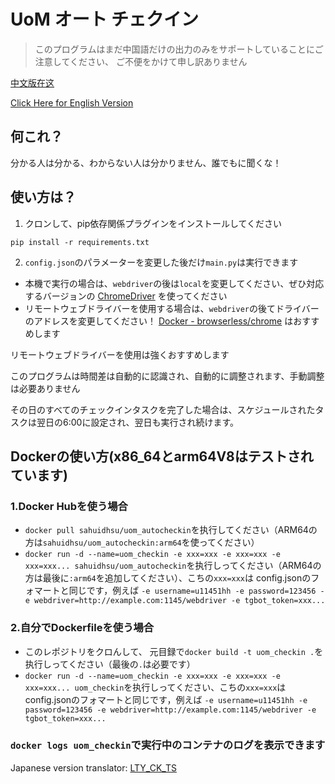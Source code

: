 # UoM オート チェクイン
> このプログラムはまだ中国語だけの出力のみをサポートしていることにご注意してください、
> ご不便をかけて申し訳ありません

[中文版在这](README.md)

[Click Here for English Version](README_en.md)

## 何これ？
分かる人は分かる、わからない人は分かりません、誰でもに聞くな！

## 使い方は？
1. クロンして、pip依存関係プラグインをインストールしてください

```pip install -r requirements.txt```

2. ```config.json```のパラメーターを変更した後だけ```main.py```は実行できます
* 本機で実行の場合は、```webdriver```の後は```local```を変更してください、ぜひ対応するバージョンの
[ChromeDriver](https://chromedriver.chromium.org/downloads)
を使ってください
* リモートウェブドライバーを使用する場合は、```webdriver```の後てドライバーのアドレスを変更してください！
[Docker - browserless/chrome](https://registry.hub.docker.com/r/browserless/chrome) はおすすめします

リモートウェブドライバーを使用は強くおすすめします

このプログラムは時間差は自動的に認識され、自動的に調整されます、手動調整は必要ありません

その日のすべてのチェックインタスクを完了した場合は、スケジュールされたタスクは翌日の6:00に設定され、翌日も実行され続けます。

## Dockerの使い方(x86_64とarm64V8はテストされています)
### 1.Docker Hubを使う場合
* `docker pull sahuidhsu/uom_autocheckin`を执行してください（ARM64の方は`sahuidhsu/uom_autocheckin:arm64`を使ってください）
* `docker run -d --name=uom_checkin -e xxx=xxx -e xxx=xxx -e xxx=xxx... sahuidhsu/uom_autocheckin`を执行しってください（ARM64の方は最後に`:arm64`を追加してください）、こちの`xxx=xxx`は
config.jsonのフォマートと同じです，例えば `-e username=u11451hh -e password=123456 -e webdriver=http://example.com:1145/webdriver -e tgbot_token=xxx...`

### 2.自分でDockerfileを使う場合
* このレポジトリをクロんして、 元目録で`docker build -t uom_checkin .`を执行しってください（最後の`.`は必要です）
* `docker run -d --name=uom_checkin -e xxx=xxx -e xxx=xxx -e xxx=xxx... uom_checkin`を执行しってください、こちの`xxx=xxx`は
config.jsonのフォマートと同じです，例えば `-e username=u11451hh -e password=123456 -e webdriver=http://example.com:1145/webdriver -e tgbot_token=xxx...`


### `docker logs uom_checkin`で実行中のコンテナのログを表示できます

Japanese version translator: [LTY_CK_TS](https://github.com/sahuidhsu)